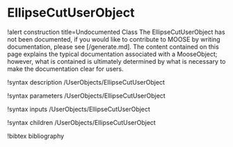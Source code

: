 <!-- MOOSE Documentation Stub: Remove this when content is added. -->

# EllipseCutUserObject

!alert construction title=Undocumented Class
The EllipseCutUserObject has not been documented, if you would like to contribute to MOOSE by
writing documentation, please see [/generate.md]. The content contained on this page explains
the typical documentation associated with a MooseObject; however, what is contained is ultimately
determined by what is necessary to make the documentation clear for users.

!syntax description /UserObjects/EllipseCutUserObject

!syntax parameters /UserObjects/EllipseCutUserObject

!syntax inputs /UserObjects/EllipseCutUserObject

!syntax children /UserObjects/EllipseCutUserObject

!bibtex bibliography
